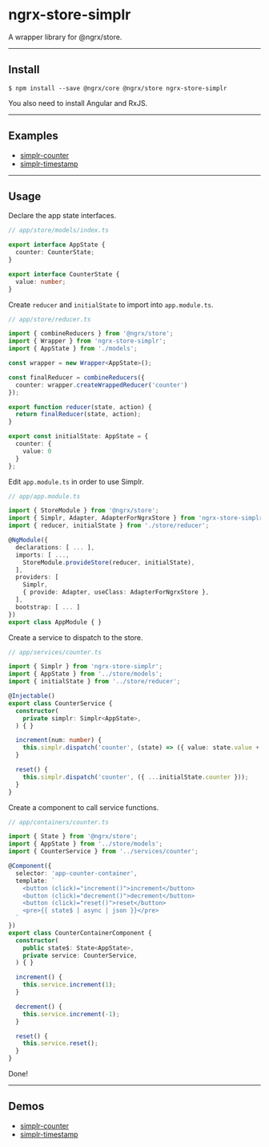 # ngrx-store-simplr
A wrapper library for @ngrx/store.

---

## Install

```
$ npm install --save @ngrx/core @ngrx/store ngrx-store-simplr
```

You also need to install Angular and RxJS.

---

## Examples

- [simplr-counter](https://github.com/ovrmrw/simplr-counter)
- [simplr-timestamp](https://github.com/ovrmrw/simplr-timestamp)

---

## Usage

Declare the app state interfaces.

```ts
// app/store/models/index.ts

export interface AppState {
  counter: CounterState;
}

export interface CounterState {
  value: number;
}
```

Create `reducer` and `initialState` to import into `app.module.ts`.

```ts
// app/store/reducer.ts

import { combineReducers } from '@ngrx/store';
import { Wrapper } from 'ngrx-store-simplr';
import { AppState } from './models';

const wrapper = new Wrapper<AppState>();

const finalReducer = combineReducers({
  counter: wrapper.createWrappedReducer('counter')
});

export function reducer(state, action) {
  return finalReducer(state, action);
}

export const initialState: AppState = {
  counter: {
    value: 0
  }
};
```

Edit `app.module.ts` in order to use Simplr.

```ts
// app/app.module.ts

import { StoreModule } from '@ngrx/store';
import { Simplr, Adapter, AdapterForNgrxStore } from 'ngrx-store-simplr';
import { reducer, initialState } from './store/reducer';

@NgModule({
  declarations: [ ... ],
  imports: [ ...,
    StoreModule.provideStore(reducer, initialState),
  ],
  providers: [
    Simplr,
    { provide: Adapter, useClass: AdapterForNgrxStore },
  ],
  bootstrap: [ ... ]
})
export class AppModule { }
```

Create a service to dispatch to the store.

```ts
// app/services/counter.ts

import { Simplr } from 'ngrx-store-simplr';
import { AppState } from '../store/models';
import { initialState } from '../store/reducer';

@Injectable()
export class CounterService {
  constructor(
    private simplr: Simplr<AppState>,
  ) { }

  increment(num: number) {
    this.simplr.dispatch('counter', (state) => ({ value: state.value + num }));
  }

  reset() {
    this.simplr.dispatch('counter', ({ ...initialState.counter }));
  }
}
```

Create a component to call service functions.

```ts
// app/containers/counter.ts

import { State } from '@ngrx/store';
import { AppState } from '../store/models';
import { CounterService } from '../services/counter';

@Component({
  selector: 'app-counter-container',
  template: `
    <button (click)="increment()">increment</button>
    <button (click)="decrement()">decrement</button>
    <button (click)="reset()">reset</button>
    <pre>{{ state$ | async | json }}</pre>
  `
})
export class CounterContainerComponent {
  constructor(
    public state$: State<AppState>,
    private service: CounterService,
  ) { }

  increment() {
    this.service.increment(1);
  }

  decrement() {
    this.service.increment(-1);
  }

  reset() {
    this.service.reset();
  }
}
```

Done!

---

## Demos

- [simplr-counter](https://ovrmrw.github.io/simplr-counter/)
- [simplr-timestamp](https://ovrmrw.github.io/simplr-timestamp/)
